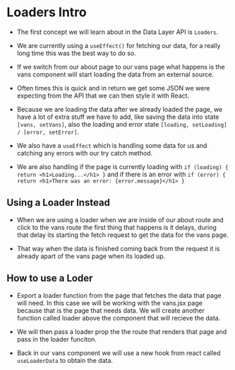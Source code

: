 # Loaders Intro

- The first concept we will learn about in the Data Layer API is `Loaders`.

- We are currently using a `useEffect()` for fetching our data, for a really long time this was the best way to do so.

- If we switch from our about page to our vans page what happens is the vans component will start loading the data from an external source.

- Often times this is quick and in return we get some JSON we were expecting from the API that we can then style it with React.

- Because we are loading the data after we already loaded the page, we have a lot of extra stuff we have to add, like saving the data into state `[vans, setVans]`, also the loading and error state `[loading, setLoading] / [error, setError]`.

- We also have a `useEffect` which is handling some data for us and catching any errors with our try catch method.

- We are also handling if the page is currently loading with `if (loading) { return <h1>Loading...</h1> }` and if there is an error with `if (error) { return <h1>There was an error: {error.message}</h1> }`

## Using a Loader Instead

- When we are using a loader when we are inside of our about route and click to the vans route the first thing that happens is it delays, during that delay its starting the fetch request to get the data for the vans page.

- That way when the data is finished coming back from the request it is already apart of the vans page when its loaded up.

## How to use a Loder

- Export a loader function from the page that fetches the data that page will need. In this case we will be working with the vans.jsx page because that is the page that needs data. We will create another function called loader above the component that will recieve the data.

- We will then pass a loader prop the the route that renders that page and pass in the loader funciton.

- Back in our vans component we will use a new hook from react called `useLoaderData` to obtain the data.
